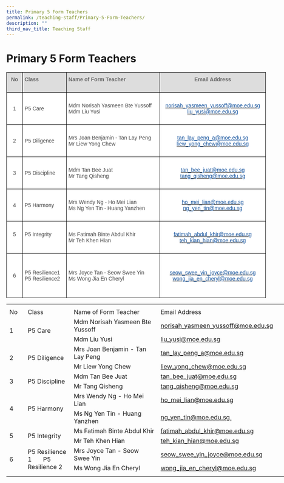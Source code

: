 ```yaml
---
title: Primary 5 Form Teachers
permalink: /teaching-staff/Primary-5-Form-Teachers/
description: ""
third_nav_title: Teaching Staff
---
```

Primary 5 Form Teachers
=======================

<style type="text/css">
.tg  {border-collapse:collapse;border-spacing:0;}
.tg td{border-color:black;border-style:solid;border-width:1px;font-family:Arial, sans-serif;font-size:14px;
  overflow:hidden;padding:10px 5px;word-break:normal;}
.tg th{border-color:black;border-style:solid;border-width:1px;font-family:Arial, sans-serif;font-size:14px;
  font-weight:normal;overflow:hidden;padding:10px 5px;word-break:normal;}
.tg .tg-a4yv{background-color:#DDD;color:#666;font-weight:bold;text-align:center;vertical-align:top}
.tg .tg-6wao{background-color:#FFF;color:#10509C;text-align:center;vertical-align:top}
.tg .tg-fwnj{background-color:#FFF;color:#454545;text-align:left;vertical-align:top}
.tg .tg-e14l{background-color:#DDD;color:#666;font-weight:bold;text-align:left;vertical-align:top}
.tg .tg-ncov{background-color:#FFF;color:#454545;text-align:center;vertical-align:middle}
.tg .tg-m03q{background-color:#FFF;color:#10509C;text-align:center;text-decoration:underline;vertical-align:top}
.tg .tg-sdzj{background-color:#FFF;color:#454545;text-align:left;vertical-align:middle}
</style>
<table class="tg" style="undefined;table-layout: fixed; width: 684px">
<colgroup>
<col style="width: 42px">
<col style="width: 116px">
<col style="width: 247px">
<col style="width: 279px">
</colgroup>
<thead>
  <tr>
    <th class="tg-a4yv">No<br><br></th>
    <th class="tg-e14l">Class</th>
    <th class="tg-e14l">Name of Form Teacher</th>
    <th class="tg-a4yv">Email Address</th>
  </tr>
</thead>
<tbody>
  <tr>
    <td class="tg-ncov">1</td>
    <td class="tg-sdzj">P5 Care</td>
    <td class="tg-fwnj"><br>Mdm Norisah Yasmeen Bte Yussoff<br>Mdm Liu Yusi<br><br></td>
    <td class="tg-6wao"><br><a href="mailto:norisah_yasmeen_yussoff@moe.edu.sg" target="_blank" rel="noopener noreferrer"><span style="text-decoration:none;color:#10509C">norisah_yasmeen_yussoff@moe.edu.sg</span></a><br><a href="mailto:liu_yusi@moe.edu.sg" target="_blank" rel="noopener noreferrer"><span style="color:#10509C">liu_yusi@moe.edu.sg</span></a><br><br></td>
  </tr>
  <tr>
    <td class="tg-ncov"> 2</td>
    <td class="tg-sdzj">P5 Diligence </td>
    <td class="tg-fwnj"><br>Mrs Joan Benjamin - Tan Lay Peng<br>Mr Liew Yong Chew<br><br></td>
    <td class="tg-m03q"><br><a href="mailto:tan_lay_peng_a@moe.edu.sg" target="_blank" rel="noopener noreferrer"><span style="text-decoration:underline;color:#10509C">tan_lay_peng_a@moe.edu.sg</span></a><br><a href="mailto:liew_yong_chew@moe.edu.sg" target="_blank" rel="noopener noreferrer"><span style="text-decoration:none;color:#10509C">liew_yong_chew@moe.edu.sg </span></a></td>
  </tr>
  <tr>
    <td class="tg-ncov"> 3</td>
    <td class="tg-sdzj">P5 Discipline    </td>
    <td class="tg-fwnj"><br>Mdm Tan Bee Juat<br>Mr Tang Qisheng<br><br></td>
    <td class="tg-6wao"><br><a href="mailto:tan_bee_juat@moe.edu.sg" target="_blank" rel="noopener noreferrer"><span style="text-decoration:none;color:#10509C">tan_bee_juat@moe.edu.sg</span></a><br> <a href="mailto:tang_qisheng@moe.edu.sg" target="_blank" rel="noopener noreferrer"><span style="text-decoration:none;color:#10509C">tang_qisheng@moe.edu.sg</span></a><br></td>
  </tr>
  <tr>
    <td class="tg-ncov"> 4</td>
    <td class="tg-sdzj">P5 Harmony </td>
    <td class="tg-fwnj"><br>Mrs Wendy Ng - Ho Mei Lian<br>Ms Ng Yen Tin - Huang Yanzhen<br><br></td>
    <td class="tg-6wao"><br><a href="mailto:ho_mei_lian@moe.edu.sg" target="_blank" rel="noopener noreferrer"><span style="text-decoration:none;color:#10509C">ho_mei_lian@moe.edu.sg</span></a><br><a href="mailto:ng_yen_tin@moe.edu.sg" target="_blank" rel="noopener noreferrer"><span style="text-decoration:none;color:#10509C">ng_yen_tin@moe.edu.sg</span></a></td>
  </tr>
  <tr>
    <td class="tg-ncov">5<br><br></td>
    <td class="tg-fwnj"><br>P5 Integrity</td>
		<td class="tg-sdzj"><br>Ms Fatimah Binte Abdul Khir<br>Mr Teh Khen Hian<br><br></td>
    <td class="tg-6wao"><br><a href="mailto:fatimah_abdul_khir@moe.edu.sg" target="_blank" rel="noopener noreferrer"><span style="text-decoration:none;color:#10509C">fatimah_abdul_khir@moe.edu.sg</span></a><br> <a href="mailto:teh_kian_hian@moe.edu.sg" target="_blank" rel="noopener noreferrer"><span style="text-decoration:none;color:#10509C">teh_kian_hian@moe.edu.sg</span></a></td>
	</tr>
  </tr>
    <td class="tg-ncov"> 6</td>
    <td class="tg-fwnj"><br><br>P5 Resilience1<br>P5 Resilience2<br><br></td>
    <td class="tg-sdzj">Mrs Joyce Tan - Seow Swee Yin<br>Ms Wong Jia En Cheryl</td>
    <td class="tg-6wao"><br><br><a href="mailto:seow_swee_yin_joyce@moe.edu.sg" target="_blank" rel="noopener noreferrer"><span style="text-decoration:none;color:#10509C">seow_swee_yin_joyce@moe.edu.sg</span></a><br><a href="mailto:wong_jia_en_cheryl@moe.edu.sg" target="_blank" rel="noopener noreferrer"><span style="text-decoration:none;color:#10509C">wong_jia_en_cheryl@moe.edu.sg<br><br><br></span></a></td>	
  </tr>
</tbody>
</table>



<table border="0" cellpadding="0" cellspacing="0" width="757" style="border-collapse:
 collapse;width:569pt"><colgroup><col width="39" style="mso-width-source:userset;mso-width-alt:1426;width:29pt"> <col width="122" style="mso-width-source:userset;mso-width-alt:4461;width:92pt"> <col width="298" style="mso-width-source:userset;mso-width-alt:10898;width:224pt"> <col width="64" span="2" style="width:48pt"> <col width="64" style="width:48pt"> <col width="96" style="mso-width-source:userset;mso-width-alt:3510;width:72pt"> <col width="10" style="mso-width-source:userset;mso-width-alt:365;width:8pt"></colgroup><tbody><tr height="8" style="mso-height-source:userset;height:6.0pt"><td height="8" class="xl65" width="39" style="height:6.0pt;width:29pt"></td><td width="122" style="width:92pt"></td><td width="298" style="width:224pt"></td><td width="64" style="width:48pt"></td><td width="64" style="width:48pt"></td><td width="64" style="width:48pt"></td><td width="96" style="width:72pt"></td><td width="10" style="width:8pt"></td></tr><tr height="21" style="height:15.75pt"><td height="21" class="xl73" width="39" style="height:15.75pt;width:29pt">No</td><td class="xl72" width="122" style="border-left:none;width:92pt">Class</td><td class="xl72" width="298" style="border-left:none;width:224pt">Name of Form Teacher</td><td colspan="4" class="xl70" style="border-left:none">Email Address</td><td></td></tr><tr height="21" style="height:15.75pt"><td rowspan="2" height="42" class="xl66" width="39" style="height:31.5pt;width:29pt">1</td><td rowspan="2" class="xl67" width="122" style="width:92pt">P5 Care</td><td class="xl69" style="border-top:none">Mdm Norisah Yasmeen Bte Yussoff</td><td colspan="4" class="xl74" style="border-left:none"><span style="mso-color-alt:
  windowtext"><a href="mailto:norisah_yasmeen_yussoff@moe.edu.sg">norisah_yasmeen_yussoff@moe.edu.sg</a></span></td><td></td></tr><tr height="21" style="height:15.75pt"><td height="21" class="xl69" style="height:15.75pt;border-top:none">Mdm Liu Yusi</td><td colspan="4" class="xl74" style="border-left:none"><span style="mso-color-alt:
  windowtext"><a href="mailto:liu_yusi@moe.edu.sg">liu_yusi@moe.edu.sg</a></span></td><td></td></tr><tr height="21" style="height:15.75pt"><td rowspan="2" height="42" class="xl66" width="39" style="height:31.5pt;width:29pt">2</td><td rowspan="2" class="xl67" width="122" style="width:92pt">P5 Diligence</td><td class="xl69" style="border-top:none">Mrs Joan Benjamin - Tan Lay Peng</td><td colspan="4" class="xl74" style="border-left:none"><span style="mso-color-alt:
  windowtext"><a href="mailto:tan_lay_peng_a@moe.edu.sg">tan_lay_peng_a@moe.edu.sg</a></span></td><td></td></tr><tr height="21" style="height:15.75pt"><td height="21" class="xl69" style="height:15.75pt;border-top:none">Mr Liew Yong Chew</td><td colspan="4" class="xl74" style="border-left:none"><span style="mso-color-alt:
  windowtext"><a href="mailto:liew_yong_chew@moe.edu.sg">liew_yong_chew@moe.edu.sg</a></span></td><td></td></tr><tr height="21" style="height:15.75pt"><td rowspan="2" height="42" class="xl66" width="39" style="height:31.5pt;width:29pt">3</td><td rowspan="2" class="xl67" width="122" style="width:92pt">P5 Discipline</td><td class="xl69" style="border-top:none">Mdm Tan Bee Juat</td><td colspan="4" class="xl74" style="border-left:none"><span style="mso-color-alt:
  windowtext"><a href="mailto:tan_bee_juat@moe.edu.sg">tan_bee_juat@moe.edu.sg</a></span></td><td></td></tr><tr height="21" style="height:15.75pt"><td height="21" class="xl69" style="height:15.75pt;border-top:none">Mr Tang Qisheng</td><td colspan="4" class="xl74" style="border-left:none"><span style="mso-color-alt:
  windowtext"><a href="mailto:tang_qisheng@moe.edu.sg">tang_qisheng@moe.edu.sg</a></span></td><td></td></tr><tr height="21" style="height:15.75pt"><td rowspan="2" height="42" class="xl66" width="39" style="height:31.5pt;width:29pt">4</td><td rowspan="2" class="xl67" width="122" style="width:92pt">P5 Harmony</td><td class="xl69" style="border-top:none">Mrs Wendy Ng - Ho Mei Lian</td><td colspan="4" class="xl74" style="border-left:none"><span style="mso-color-alt:
  windowtext"><a href="mailto:ho_mei_lian@moe.edu.sg">ho_mei_lian@moe.edu.sg</a></span></td><td></td></tr><tr height="21" style="height:15.75pt"><td height="21" class="xl69" style="height:15.75pt;border-top:none">Ms Ng Yen Tin - Huang Yanzhen</td><td colspan="4" class="xl74" style="border-left:none"><span style="mso-color-alt:
  windowtext"><a href="mailto:ng_yen_tin@moe.edu.sg&nbsp;">ng_yen_tin@moe.edu.sg&nbsp;</a></span></td><td></td></tr><tr height="21" style="height:15.75pt"><td rowspan="2" height="42" class="xl66" width="39" style="height:31.5pt;width:29pt">5&nbsp;</td><td rowspan="2" class="xl67" width="122" style="width:92pt">P5 Integrity</td><td class="xl69" style="border-top:none">Ms Fatimah Binte Abdul Khir</td><td colspan="4" class="xl74" style="border-left:none"><span style="mso-color-alt:
  windowtext"><a href="mailto:fatimah_abdul_khir@moe.edu.sg">fatimah_abdul_khir@moe.edu.sg</a></span></td><td></td></tr><tr height="21" style="height:15.75pt"><td height="21" class="xl69" style="height:15.75pt;border-top:none">Mr Teh Khen Hian</td><td colspan="4" class="xl74" style="border-left:none"><span style="mso-color-alt:
  windowtext"><a href="mailto:teh_kian_hian@moe.edu.sg">teh_kian_hian@moe.edu.sg</a></span></td><td></td></tr><tr height="21" style="height:15.75pt"><td rowspan="2" height="42" class="xl66" width="39" style="height:31.5pt;width:29pt">6</td><td rowspan="2" class="xl67" width="122" style="width:92pt">P5 Resilience 1<span style="mso-spacerun:yes">&nbsp;&nbsp;&nbsp;&nbsp;&nbsp;&nbsp; </span> P5 Resilience 2</td><td class="xl69" style="border-top:none">Mrs Joyce Tan - Seow Swee Yin</td><td colspan="4" class="xl74" style="border-left:none"><span style="mso-color-alt:
  windowtext"><a href="mailto:seow_swee_yin_joyce@moe.edu.sg">seow_swee_yin_joyce@moe.edu.sg</a></span></td><td></td></tr><tr height="21" style="height:15.75pt"><td height="21" class="xl69" style="height:15.75pt;border-top:none">Ms Wong Jia En Cheryl</td><td colspan="4" class="xl74" style="border-left:none"><span style="mso-color-alt:
  windowtext"><a href="mailto:wong_jia_en_cheryl@moe.edu.sg">wong_jia_en_cheryl@moe.edu.sg</a></span></td><td></td></tr><tr height="9" style="mso-height-source:userset;height:6.75pt"><td height="9" class="xl65" style="height:6.75pt"></td><td></td><td></td><td></td><td></td><td></td><td></td><td></td></tr></tbody></table>
